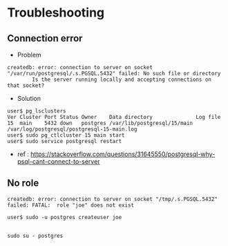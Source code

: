 # Troubleshooting
## Connection error
+ Problem
```
createdb: error: connection to server on socket "/var/run/postgresql/.s.PGSQL.5432" failed: No such file or directory
        Is the server running locally and accepting connections on that socket?
```
+ Solution
```
user$ pg_lsclusters
Ver Cluster Port Status Owner    Data directory              Log file
15  main    5432 down   postgres /var/lib/postgresql/15/main /var/log/postgresql/postgresql-15-main.log
user$ sudo pg_ctlcluster 15 main start
user$ sudo service postgresql restart

```

+ ref : https://stackoverflow.com/questions/31645550/postgresql-why-psql-cant-connect-to-server


## No role
```
createdb: error: connection to server on socket "/tmp/.s.PGSQL.5432" failed: FATAL:  role "joe" does not exist
```
```
user$ sudo -u postgres createuser joe
```

##  
```
sudo su - postgres
```